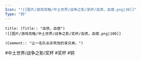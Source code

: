 ```yaml
---
Icon: "![[图片/游戏攻略/中土世界/战争之影/奖杯/血债，血偿.png|30]]"
Type: "铜"
---
```

```ad-common-bronze-trophy
title: (Title:: "血债，血偿")
![[图片/游戏攻略/中土世界/战争之影/奖杯/血债，血偿.png|100]]

(Comment:: "让一名队长杀死他的亲兄弟。")
```

#中土世界/战争之影/奖杯 #奖杯 #铜
